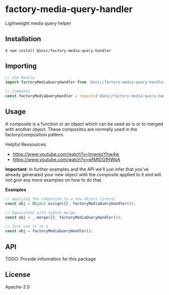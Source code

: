 # factory-media-query-handler

Lightweight media query helper

## Installation

```shell
$ npm install @unic/factory-media-query-handler
```

## Importing

```javascript
// ES6 Module
import factoryMediaQueryHandler from '@unic/factory-media-query-handler';

// CommomJS
const factoryMediaQueryHandler = require('@unic/factory-media-query-handler').default;
```

## Usage

A composite is a function or an object which can be used as is or to merged with another object. These composites are normally used in the factory/composition pattern.

Helpful Ressources:
* https://www.youtube.com/watch?v=ImwrezYhw4w
* https://www.youtube.com/watch?v=wfMtDGfHWpA

**Important**: In further examples and the API we'll just infer that you've already generated your new object with the composite applied to it and will not give any more examples on how to do that.

**Examples**
```js
// Applying the composite to a new object literal
const obj = Object.assign({}, factoryMediaQueryHandler());

// Equivalent with lodash.merge
const obj = _.merge({}, factoryMediaQueryHandler());

// Just use it as a
const obj = factoryMediaQueryHandler();
```

## API

TODO: Provide information for this package

## License

Apache-2.0
